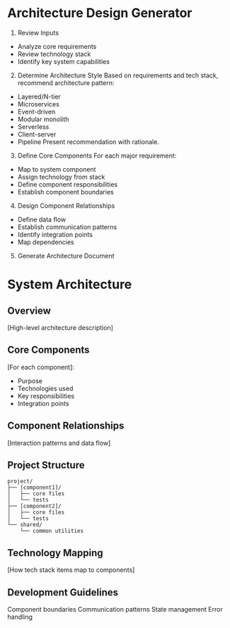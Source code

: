 # Architecture Design Generator

1. Review Inputs
- Analyze core requirements
- Review technology stack
- Identify key system capabilities

2. Determine Architecture Style
Based on requirements and tech stack, recommend architecture pattern:
- Layered/N-tier
- Microservices
- Event-driven
- Modular monolith
- Serverless
- Client-server
- Pipeline
Present recommendation with rationale.

3. Define Core Components
For each major requirement:
- Map to system component
- Assign technology from stack
- Define component responsibilities
- Establish component boundaries

4. Design Component Relationships
- Define data flow
- Establish communication patterns
- Identify integration points
- Map dependencies

5. Generate Architecture Document

# System Architecture

## Overview
[High-level architecture description]

## Core Components
[For each component]:
- Purpose
- Technologies used
- Key responsibilities
- Integration points

## Component Relationships
[Interaction patterns and data flow]

## Project Structure
```plaintext
project/
├── [component1]/
│   ├── core files
│   └── tests
├── [component2]/
│   ├── core files
│   └── tests
└── shared/
    └── common utilities
```
## Technology Mapping
[How tech stack items map to components]

## Development Guidelines
Component boundaries
Communication patterns
State management
Error handling
